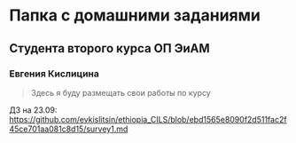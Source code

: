 # Папка с домашними заданиями 
## Студента второго курса ОП ЭиАМ
### Евгения Кислицина

> Здесь я буду размещать свои работы по курсу

ДЗ на 23.09: https://github.com/evkislitsin/ethiopia_CILS/blob/ebd1565e8090f2d511fac2f45ce701aa081c8d15/survey1.md
